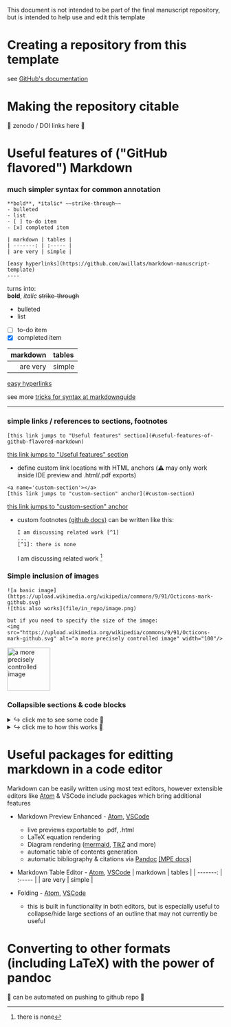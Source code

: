 This document is not intended to be part of the final manuscript repository, but is intended to help use and edit this template

# Creating a repository from this template
see [GitHub's documentation](https://docs.github.com/en/repositories/creating-and-managing-repositories/creating-a-repository-from-a-template)

# Making the repository citable
🚧 zenodo / DOI links here 🚧 


# Useful features of ("GitHub flavored") Markdown
### much simpler syntax for common annotation
  ```
  **bold**, *italic* ~~strike-through~~
  - bulleted
  - list
  - [ ] to-do item
  - [x] completed item

  | markdown | tables |
  | -------: | :----- |
  | are very | simple |

  [easy hyperlinks](https://github.com/awillats/markdown-manuscript-template)
  ----
  ```
turns into:  
**bold**, *italic* ~~strike-through~~
- bulleted
- list
- [ ] to-do item
- [x] completed item

| markdown | tables |
| --------:|:------ |
| are very | simple |

[easy hyperlinks](https://github.com/awillats/markdown-manuscript-template)  

see more [tricks for syntax at markdownguide](https://www.markdownguide.org/extended-syntax/)

---

### simple links / references to sections, footnotes
  ```
  [this link jumps to "Useful features" section](#useful-features-of-github-flavored-markdown)
  ```
  [this link jumps to "Useful features" section](#useful-features-of-github-flavored-markdown)

  - define custom link locations with HTML anchors (:warning: may only work inside IDE preview and .html/.pdf exports)
  ```
  <a name='custom-section'></a>
  [this link jumps to "custom-section" anchor](#custom-section)
  ```
  [this link jumps to "custom-section" anchor](#custom-section)

- custom footnotes [(github docs)](https://docs.github.com/en/get-started/writing-on-github/getting-started-with-writing-and-formatting-on-github/basic-writing-and-formatting-syntax#footnotes) can be written like this:
  ```
  I am discussing related work [^1]
  ...
  [^1]: there is none
  ```
  I am discussing related work [^1]
  [^1]: there is none

### Simple inclusion of images
  ```
  ![a basic image](https://upload.wikimedia.org/wikipedia/commons/9/91/Octicons-mark-github.svg)
  ![this also works](file/in_repo/image.png)

  but if you need to specify the size of the image:
  <img src="https://upload.wikimedia.org/wikipedia/commons/9/91/Octicons-mark-github.svg" alt="a more precisely controlled image" width="100"/>
  ```
  <img src="https://upload.wikimedia.org/wikipedia/commons/9/91/Octicons-mark-github.svg" alt="a more precisely controlled image" width="100"/>

### Collapsible sections & code blocks

<details><summary>↪️ click me to see some code 🤖</summary>

```python
# make sure to leave a line between summary and the start of the code block
def use_code_blocks():
  print("I love syntax highlighting")
  print("wouldn't it be great to mix code in with other text?")
```
</details>

<details><summary>↪️ click me to how this works 🤖</summary>

```
<details><summary>↪️ click me to see some code 🤖</summary>

```python
# make sure to leave a line between summary and the start of the code block
def use_code_blocks():
  print("I love syntax highlighting")
  print("wouldn't it be great to mix code in with other text?")
``@` <- cut this @ symbol out
</details>
```

see more discussion [pierrejoubert73/markdown-details-collapsible.md](https://gist.github.com/pierrejoubert73/902cc94d79424356a8d20be2b382e1ab)
</details>


# Useful packages for editting markdown in a code editor
Markdown can be easily written using most text editors, however extensible editors like [Atom](https://atom.io/) & VSCode include packages which bring additional features

- Markdown Preview Enhanced - [Atom](https://atom.io/packages/markdown-preview-enhanced), [VSCode](https://marketplace.visualstudio.com/items?itemName=shd101wyy.markdown-preview-enhanced)
  - live previews exportable to .pdf, .html
  - LaTeX equation rendering
  - Diagram rendering ([mermaid](https://mermaid-js.github.io/mermaid/#/), [TikZ](https://github.com/pgf-tikz/pgf) and more)
  - automatic table of contents generation
  - automatic bibliography & citations via [Pandoc](https://pandoc.org/MANUAL.html#citations) [[MPE docs]](https://github.com/shd101wyy/markdown-preview-enhanced/blob/master/docs/pandoc-bibliographies-and-citations.md) 
- Markdown Table Editor - [Atom](https://github.com/susisu/atom-markdown-table-editor), [VSCode](https://marketplace.visualstudio.com/items?itemName=TakumiI.markdowntable)
  | markdown | tables |
  | -------: | :----- |
  | are very | simple |

- Folding - [Atom](https://flight-manual.atom.io/using-atom/sections/folding/), [VSCode](https://code.visualstudio.com/docs/editor/codebasics#_folding)
  - this is built in functionality in both editors, but is especially useful to collapse/hide large sections of an outline that may not currently be useful

# Converting to other formats (including LaTeX) with the power of pandoc
🚧 can be automated on pushing to github repo 🚧  
